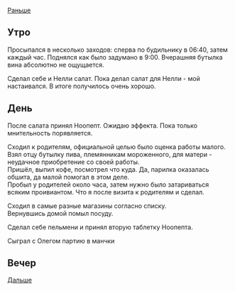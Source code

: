 [Раньше](2020.06.11.md)  
## Утро
Просыпался в несколько заходов: сперва по будильнику в 06:40, затем каждый час. Поднялся как было задумано в 9:00. Вчерашняя бутылка вина абсолютно не ощущается.

Сделал себе и Нелли салат. Пока делал салат для Нелли - мой настаивался. В итоге получилось очень хорошо.
## День
После салата принял Ноопепт. Ожидаю эффекта. Пока только мнительность порявляется.

Сходил к родителям, официальной целью было оценка работы малого. Взял отцу бутылку пива, племянникам мороженного, для матери - неудачное приобретение со своей работы.  
Пришёл, выпил кофе, посмотрел что куда. Да, парилка оказалась обшита, да малой помогал в этом деле.  
Пробыл у родителей около часа, затем нужно было затариваться всяким проивиантом. Что я после визита к родителям и сделал.

Сходил в самые разные магазины согласно списку.  
Вернувшись домой помыл посуду.

Сделал себе пельмени и принял вторую таблетку Ноопепта.

Сыграл с Олегом партию в манчки
## Вечер
[Дальше](2020.06.13.md)